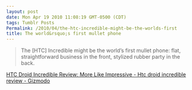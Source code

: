 ```yaml
---
layout: post
date: Mon Apr 19 2010 11:08:19 GMT-0500 (CDT)
tags: Tumblr Posts
Permalink: /2010/04/the-htc-incredible-might-be-the-worlds-first
title: The world&rsquo;s first mullet phone
---
```


> The [HTC] Incredible might be the world’s first mullet phone: flat, straightforward business in the front, stylized rubber party in the back.

[HTC Droid Incredible Review: More Like Impressive - Htc droid incredible review - Gizmodo](http://gizmodo.com/5520071/htc-droid-incredible-review-more-like-impressive?utm_source=feedburner&utm_medium=feed&utm_campaign=Feed%3A+gizmodo%2Ffull+%28Gizmodo%29&utm_content=Google+Reader)
